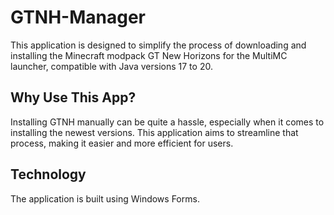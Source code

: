 # GTNH-Manager

This application is designed to simplify the process of downloading and installing the Minecraft modpack GT New Horizons for the MultiMC launcher, compatible with Java versions 17 to 20.

## Why Use This App?

Installing GTNH manually can be quite a hassle, especially when it comes to installing the newest versions. This application aims to streamline that process, making it easier and more efficient for users.

## Technology

The application is built using Windows Forms.
